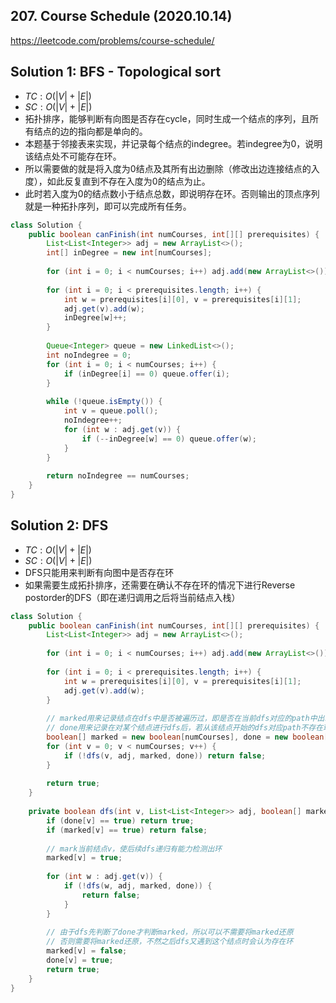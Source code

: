 ## 207. Course Schedule (2020.10.14)

https://leetcode.com/problems/course-schedule/

## Solution 1: BFS - Topological sort

- $TC:O(|V|+|E|)$
- $SC:O(|V|+|E|)$
- 拓扑排序，能够判断有向图是否存在cycle，同时生成一个结点的序列，且所有结点的边的指向都是单向的。
- 本题基于邻接表来实现，并记录每个结点的indegree。若indegree为0，说明该结点处不可能存在环。
- 所以需要做的就是将入度为0结点及其所有出边删除（修改出边连接结点的入度），如此反复直到不存在入度为0的结点为止。
- 此时若入度为0的结点数小于结点总数，即说明存在环。否则输出的顶点序列就是一种拓扑序列，即可以完成所有任务。

```java
class Solution {
    public boolean canFinish(int numCourses, int[][] prerequisites) {
        List<List<Integer>> adj = new ArrayList<>();
        int[] inDegree = new int[numCourses];
        
        for (int i = 0; i < numCourses; i++) adj.add(new ArrayList<>());
        
        for (int i = 0; i < prerequisites.length; i++) {
            int w = prerequisites[i][0], v = prerequisites[i][1];
            adj.get(v).add(w);
            inDegree[w]++;
        }
        
        Queue<Integer> queue = new LinkedList<>();
        int noIndegree = 0;
        for (int i = 0; i < numCourses; i++) {
            if (inDegree[i] == 0) queue.offer(i);
        }
        
        while (!queue.isEmpty()) {
            int v = queue.poll();
            noIndegree++;
            for (int w : adj.get(v)) {
                if (--inDegree[w] == 0) queue.offer(w);
            }
        }
        
        return noIndegree == numCourses;
    }
}
```

## Solution 2: DFS

- $TC:O(|V|+|E|)$
- $SC:O(|V|+|E|)$
- DFS只能用来判断有向图中是否存在环
- 如果需要生成拓扑排序，还需要在确认不存在环的情况下进行Reverse postorder的DFS（即在递归调用之后将当前结点入栈）

```java
class Solution {
    public boolean canFinish(int numCourses, int[][] prerequisites) {
        List<List<Integer>> adj = new ArrayList<>();
        
        for (int i = 0; i < numCourses; i++) adj.add(new ArrayList<>());
        
        for (int i = 0; i < prerequisites.length; i++) {
            int w = prerequisites[i][0], v = prerequisites[i][1];
            adj.get(v).add(w);
        }
        
        // marked用来记录结点在dfs中是否被遍历过，即是否在当前dfs对应的path中出现过，用来判断是否存在环
        // done用来记录在对某个结点进行dfs后，若从该结点开始的dfs对应path不存在环，则此后的dfs如果又遍历到该结点则无需继续遍历下去，可以减少计算量
        boolean[] marked = new boolean[numCourses], done = new boolean[numCourses];
        for (int v = 0; v < numCourses; v++) {
            if (!dfs(v, adj, marked, done)) return false;
        }
        
        return true;
    }
    
    private boolean dfs(int v, List<List<Integer>> adj, boolean[] marked, boolean[] done) {
        if (done[v] == true) return true;
        if (marked[v] == true) return false;
        
        // mark当前结点v，使后续dfs递归有能力检测出环
        marked[v] = true;
        
        for (int w : adj.get(v)) {
            if (!dfs(w, adj, marked, done)) {
                return false;
            }
        }
        
        // 由于dfs先判断了done才判断marked，所以可以不需要将marked还原
        // 否则需要将marked还原，不然之后dfs又遇到这个结点时会认为存在环
        marked[v] = false;
        done[v] = true;
        return true;
    }
}
```

